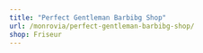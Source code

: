 ```yaml
---
title: "Perfect Gentleman Barbibg Shop"
url: /monrovia/perfect-gentleman-barbibg-shop/
shop: Friseur
---
```

